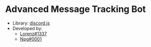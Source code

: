 # Advanced Message Tracking Bot

- Library: [discord.js](https://npmjs.com/package/discord.js)
- Developed by:
  - [Lorenz#1337](https://discord.com/users/838620835282812969)
  - [Npg#0001](https://discord.com/users/852219497763045398)

